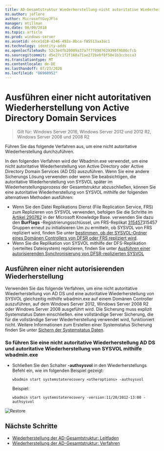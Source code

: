 ```yaml
---
title: AD-Gesamtstruktur Wiederherstellung-nicht autoritative Wiederherstellung
ms.author: joflore
author: MicrosoftGuyJFlo
manager: mtillman
ms.date: 08/09/2018
ms.topic: article
ms.prod: windows-server
ms.assetid: e4ce1d18-d346-492a-8bca-f85513aa3ac1
ms.technology: identity-adds
ms.openlocfilehash: 52c3e4fb20009a37a7f778907639390f9b00cfcb
ms.sourcegitcommit: d5e27c1f2f168a71ae272bebf8f50e1b3ccbcca3
ms.translationtype: MT
ms.contentlocale: de-DE
ms.lasthandoff: 07/23/2020
ms.locfileid: "86960952"
---
```

# <a name="performing-a-nonauthoritative-restore-of-active-directory-domain-services"></a>Ausführen einer nicht autoritativen Wiederherstellung von Active Directory Domain Services 

>Gilt für: Windows Server 2016, Windows Server 2012 und 2012 R2, Windows Server 2008 und 2008 R2

Führen Sie das folgende Verfahren aus, um eine nicht autoritative Wiederherstellung durchzuführen.  
  
In den folgenden Verfahren wird der Wbadmin.exe verwendet, um eine nicht autoritative Wiederherstellung von Active Directory oder Active Directory Domain Services (AD DS) auszuführen. Wenn Sie eine andere Sicherungs Lösung verwenden oder wenn Sie beabsichtigen, die autoritative Wiederherstellung von SYSVOL später im Wiederherstellungsprozess der Gesamtstruktur abzuschließen, können Sie eine autoritative Wiederherstellung von SYSVOL mithilfe der folgenden alternativen Methoden ausführen:  
  
- Wenn Sie den Datei Replikations Dienst (File Replication Service, FRS) zum Replizieren von SYSVOL verwenden, befolgen Sie die Schritte im [Artikel 290762](https://go.microsoft.com/fwlink/?LinkId=148443) in der Microsoft Knowledge Base. verwenden Sie dazu den **BurFlags** -Registrierungsschlüssel, um FRS-Replikat [315457](https://support.microsoft.com/kb/315457)315457 Gruppen erneut zu initialisieren Um zu ermitteln, ob SYSVOL von FRS repliziert wird, finden Sie unter [bestimmen, ob der SYSVOL-Ordner eines Domänen Controllers von DFSR oder FRS repliziert wird](/windows/win32/vss/backing-up-and-restoring-an-frs-replicated-sysvol-folder#determining_whether_a_domain_controller_s_sysvol_folder_is_replicated_by_dfsr_or_frs).  
- Wenn Sie die Replikation von SYSVOL mithilfe der DFS-Replikation (verteiltes Dateisystem) replizieren, finden Sie unter [Ausführen einer autorisierenden Synchronisierung von DFSR-replizierten SYSVOL](AD-Forest-Recovery-Authoritative-Recovery-SYSVOL.md)  

## <a name="performing-a-nonauthoritative-restore"></a>Ausführen einer nicht autorisierenden Wiederherstellung

Verwenden Sie das folgende Verfahren, um eine nicht autoritative Wiederherstellung von AD DS und eine autoritative Wiederherstellung von SYSVOL gleichzeitig mithilfe wbadmin.exe auf einem Domänen Controller auszuführen, auf dem Windows Server 2012, Windows Server 2008 R2 oder Windows Server 2008 ausgeführt wird. Die Sicherung muss explizit Systemstatus Daten einschließen. eine vollständige Server Sicherung, die für die vollständige Server Wiederherstellung verwendet wird, funktioniert nicht. Weitere Informationen zum Erstellen einer Systemstatus Sicherung finden Sie unter [Sichern der Systemstatus Daten](AD-Forest-Recovery-Backing-up-System-State.md).  
  
### <a name="to-perform-a-nonauthoritative-restore-of-ad-ds-and-authoritative-restore-of-sysvol-using-wbadminexe"></a>So führen Sie eine nicht autoritative Wiederherstellung AD DS und autoritative Wiederherstellung von SYSVOL mithilfe wbadmin.exe  
  
- Schließen Sie den Schalter **-authsysvol** in den Wiederherstellungs Befehl ein, wie im folgenden Beispiel gezeigt:  

   ```  
   wbadmin start systemstaterecovery <otheroptions> -authsysvol  
   ```  

   Beispiel:  

   ```  
   wbadmin start systemstaterecovery -version:11/20/2012-13:00 -authsysvol  
   ```  
  
![Restore](media/AD-Forest-Recovery-Nonauthoritative-Restore/nonauth.png)

## <a name="next-steps"></a>Nächste Schritte

- [Wiederherstellung der AD-Gesamtstruktur: Leitfaden](AD-Forest-Recovery-Guide.md)
- [Wiederherstellung der AD-Gesamtstruktur: Verfahren](AD-Forest-Recovery-Procedures.md)
